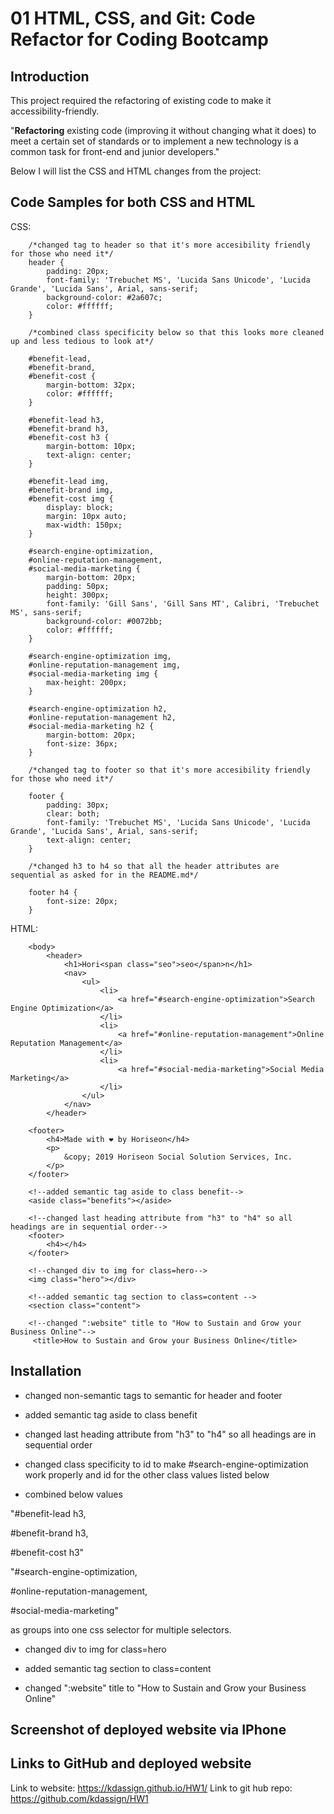 # 01 HTML, CSS, and Git: Code Refactor for Coding Bootcamp

## Introduction

This project required the refactoring of existing code to make it accessibility-friendly.

"**Refactoring** existing code (improving it without changing what it does) to meet a certain set of standards or to implement a new technology is a common task for front-end and junior developers."

Below I will list the CSS and HTML changes from the project:

## Code Samples for both CSS and HTML

CSS:

		/*changed tag to header so that it's more accesibility friendly for those who need it*/
		header {
			padding: 20px;
			font-family: 'Trebuchet MS', 'Lucida Sans Unicode', 'Lucida Grande', 'Lucida Sans', Arial, sans-serif;
			background-color: #2a607c;
			color: #ffffff;
		}

		/*combined class specificity below so that this looks more cleaned up and less tedious to look at*/

		#benefit-lead,
		#benefit-brand,
		#benefit-cost {
			margin-bottom: 32px;
			color: #ffffff;
		}

		#benefit-lead h3,
		#benefit-brand h3,
		#benefit-cost h3 {
			margin-bottom: 10px;
			text-align: center;
		}

		#benefit-lead img,
		#benefit-brand img,
		#benefit-cost img {
			display: block;
			margin: 10px auto;
			max-width: 150px;
		}

		#search-engine-optimization,
		#online-reputation-management,
		#social-media-marketing {
			margin-bottom: 20px;
			padding: 50px;
			height: 300px;
			font-family: 'Gill Sans', 'Gill Sans MT', Calibri, 'Trebuchet MS', sans-serif;
			background-color: #0072bb;
			color: #ffffff;
		}

		#search-engine-optimization img,
		#online-reputation-management img,
		#social-media-marketing img {
			max-height: 200px;
		}

		#search-engine-optimization h2,
		#online-reputation-management h2,
		#social-media-marketing h2 {
			margin-bottom: 20px;
			font-size: 36px;
		}

		/*changed tag to footer so that it's more accesibility friendly for those who need it*/

		footer {
			padding: 30px;
			clear: both;
			font-family: 'Trebuchet MS', 'Lucida Sans Unicode', 'Lucida Grande', 'Lucida Sans', Arial, sans-serif;
			text-align: center;
		}

		/*changed h3 to h4 so that all the header attributes are sequential as asked for in the README.md*/

		footer h4 {
			font-size: 20px;
		}

HTML:
		<!--changed non-semantic tags to semantic for header and footer-->

		<body>
			<header>
				<h1>Hori<span class="seo">seo</span>n</h1>
				<nav>
					<ul>
						<li>
							<a href="#search-engine-optimization">Search Engine Optimization</a>
						</li>
						<li>
							<a href="#online-reputation-management">Online Reputation Management</a>
						</li>
						<li>
							<a href="#social-media-marketing">Social Media Marketing</a>
						</li>
					</ul>
				</nav>
			</header>

		<footer>
			<h4>Made with ❤️️ by Horiseon</h4>
			<p>
				&copy; 2019 Horiseon Social Solution Services, Inc.
			</p>
		</footer>

		<!--added semantic tag aside to class benefit-->
		<aside class="benefits"></aside>

		<!--changed last heading attribute from "h3" to "h4" so all headings are in sequential order-->
		<footer>
			<h4></h4>
		</footer>    

		<!--changed div to img for class=hero-->
		<img class="hero"></div>

		<!--added semantic tag section to class=content -->
    	<section class="content">

		<!--changed ":website" title to "How to Sustain and Grow your Business Online"-->
		 <title>How to Sustain and Grow your Business Online</title>

## Installation

- changed non-semantic tags to semantic for header and footer

- added semantic tag aside to class benefit

- changed last heading attribute from "h3" to "h4" so all headings are in sequential order

- changed class specificity to id to make #search-engine-optimization work properly and id for the other class values listed below
 
- combined below values

 "#benefit-lead h3,

 #benefit-brand h3,

 #benefit-cost h3"

  "#search-engine-optimization,
   
 #online-reputation-management,
  
 #social-media-marketing"
 
 as groups into one css selector for multiple selectors.

- changed div to img for class=hero

- added semantic tag section to class=content 

- changed ":website" title to "How to Sustain and Grow your Business Online"

## Screenshot of deployed website via IPhone

## Links to GitHub and deployed website

Link to website: https://kdassign.github.io/HW1/
Link to git hub repo: https://github.com/kdassign/HW1